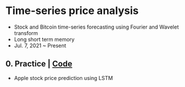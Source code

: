 # Time-series price analysis
- Stock and Bitcoin time-series forecasting using Fourier and Wavelet transform
- Long short term memory
- Jul. 7, 2021 ~ Present

## 0. Practice | [Code](https://github.com/OH-Seoyoung/Time-series_price_analysis/tree/master/Practice)  
- Apple stock price prediction using LSTM
